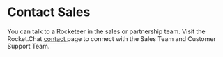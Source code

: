 # Contact Sales

You can talk to a Rocketeer in the sales or partnership team. Visit the Rocket.Chat [contact ](https://rocket.chat/contact)page to connect with the Sales Team and Customer Support Team.

